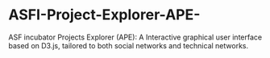 # ASFI-Project-Explorer-APE-
ASF incubator Projects Explorer (APE): A Interactive graphical user interface based on D3.js, tailored to both social networks and technical networks.
